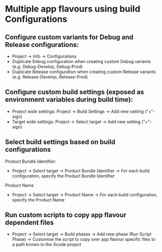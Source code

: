 # Multiple app flavours using build Configurations

## Configure custom variants for Debug and Release configurations:
- Project -> Info -> Configurations
- Duplicate Debug configuration when creating custom Debug variants (e.g. Debug-Develop, Debug-Prod)
- Duplicate Release configuration when creating custom Release variants (e.g. Release-Develop, Release-Prod)

## Configure custom build settings (exposed as environment variables during build time):
- Project wide settings: Project -> Build Settings -> Add new setting ("+"-sign)
- Target wide settings: Project -> Select target -> Add new setting ("+"-sign)

## Select build settings based on build configurations
Product Bundle Identifier:
- Project -> Select target -> Product Bundle Identifier -> For each build configuration, specify the Product Bundle Identifier 

Product Name
- Project -> Select target -> Product Name -> For each build configuration, specify the Product Name

## Run custom scripts to copy app flavour dependent files
- Project -> Select target -> Build phases -> Add new phase (Run Script Phase) -> Customise the script to copy over app flavour specific files to a path known to the Xcode project
